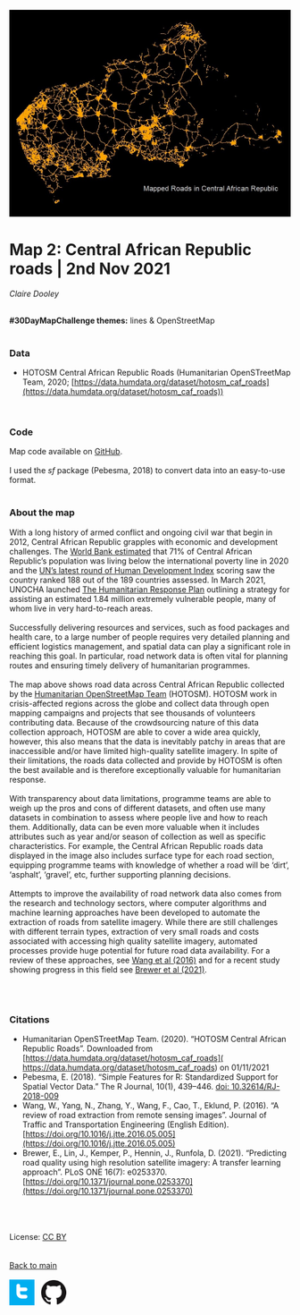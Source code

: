 
![map2](/maps/map2_caf_roads.jpg)

# Map 2: Central African Republic roads | 2nd Nov 2021

*Claire Dooley* <br />
<br />

**#30DayMapChallenge themes:** lines & OpenStreetMap <br />
<br />

### Data

- HOTOSM Central African Republic Roads (Humanitarian OpenSTreetMap Team, 2020; [https://data.humdata.org/dataset/hotosm_caf_roads](https://data.humdata.org/dataset/hotosm_caf_roads)) <br />
<br />

### Code

Map code available on [GitHub](https://github.com/cadooley/map_challenge_2021/blob/main/RScripts/map2_caf_roads.R). <br />
<br />
I used the *sf* package (Pebesma, 2018) to convert data into an easy-to-use format. <br />
<br />

### About the map


With a long history of armed conflict and ongoing civil war that begin in 2012, Central African Republic grapples with economic and development challenges. The [World Bank estimated](https://www.worldbank.org/en/country/centralafricanrepublic/overview#1) that 71% of Central African Republic’s population was living below the international poverty line in 2020 and the [UN’s latest round of Human Development Index](http://hdr.undp.org/en/countries/profiles/CAF) scoring saw the country ranked 188 out of the 189 countries assessed. In March 2021, UNOCHA launched [The Humanitarian Response Plan](https://reports.unocha.org/en/country/car/card/3Odeib7bvk/) outlining a strategy for assisting an estimated 1.84 million extremely vulnerable people, many of whom live in very hard-to-reach areas. <br />
<br />
Successfully delivering resources and services, such as food packages and health care, to a large number of people requires very detailed planning and efficient logistics management, and spatial data can play a significant role in reaching this goal. In particular, road network data is often vital for planning routes and ensuring timely delivery of humanitarian programmes. <br />
<br />
The map above shows road data across Central African Republic collected by the [Humanitarian OpenStreetMap Team](https://www.hotosm.org/where-we-work/central-african-republic/) (HOTOSM). HOTOSM work in crisis-affected regions across the globe and collect data through open mapping campaigns and projects that see thousands of volunteers contributing data. Because of the crowdsourcing nature of this data collection approach, HOTOSM are able to cover a wide area quickly, however, this also means that the data is inevitably patchy in areas that are inaccessible and/or have limited high-quality satellite imagery. In spite of their limitations, the roads data collected and provide by HOTOSM is often the best available and is therefore exceptionally valuable for humanitarian response. <br />
<br />
With transparency about data limitations, programme teams are able to weigh up the pros and cons of different datasets, and often use many datasets in combination to assess where people live and how to reach them. Additionally, data can be even more valuable when it includes attributes such as year and/or season of collection as well as specific characteristics. For example, the Central African Republic roads data displayed in the image also includes surface type for each road section, equipping programme teams with knowledge of whether a road will be ‘dirt’, ‘asphalt’, ‘gravel’, etc, further supporting planning decisions. <br />
<br />
Attempts to improve the availability of road network data also comes from the research and technology sectors, where computer algorithms and machine learning approaches have been developed to automate the extraction of roads from satellite imagery. While there are still challenges with different terrain types, extraction of very small roads and costs associated with accessing high quality satellite imagery, automated processes provide huge potential for future road data availability. For a review of these approaches, see [Wang et al (2016)](https://www.sciencedirect.com/science/article/pii/S2095756416301076#!) and for a recent study showing progress in this field see [Brewer et al (2021)](https://journals.plos.org/plosone/article?id=10.1371/journal.pone.0253370). <br />
<br />


<br />

### Citations

- Humanitarian OpenSTreetMap Team. (2020). “HOTOSM Central African Republic Roads”. Downloaded from [https://data.humdata.org/dataset/hotosm_caf_roads]( https://data.humdata.org/dataset/hotosm_caf_roads) on 01/11/2021
- Pebesma, E. (2018). “Simple Features for R: Standardized Support for Spatial Vector Data.” The R Journal, 10(1), 439–446. [doi: 10.32614/RJ-2018-009](https://doi.org/10.32614/RJ-2018-009)
- Wang, W., Yang, N., Zhang, Y., Wang, F., Cao, T., Eklund, P. (2016). “A review of road extraction from remote sensing images”. Journal of Traffic and Transportation Engineering (English Edition). [https://doi.org/10.1016/j.jtte.2016.05.005](https://doi.org/10.1016/j.jtte.2016.05.005)
- Brewer, E., Lin, J., Kemper, P., Hennin, J., Runfola, D. (2021). “Predicting road quality using high resolution satellite imagery: A transfer learning approach”. PLoS ONE 16(7): e0253370. [https://doi.org/10.1371/journal.pone.0253370](https://doi.org/10.1371/journal.pone.0253370)

<br /> <br /> <br /> 
License: [CC BY](https://creativecommons.org/licenses/by/4.0/) <br />
<br /> <br />
[Back to main](https://cadooley.github.io/)
<br /> <br />
[![twitter](/maps/twitter_t_logo_small.png)](https://twitter.com/Claire_Dooley)
&nbsp;
[![github](/maps/GitHub-Mark-64px_small.png)](https://github.com/cadooley)
